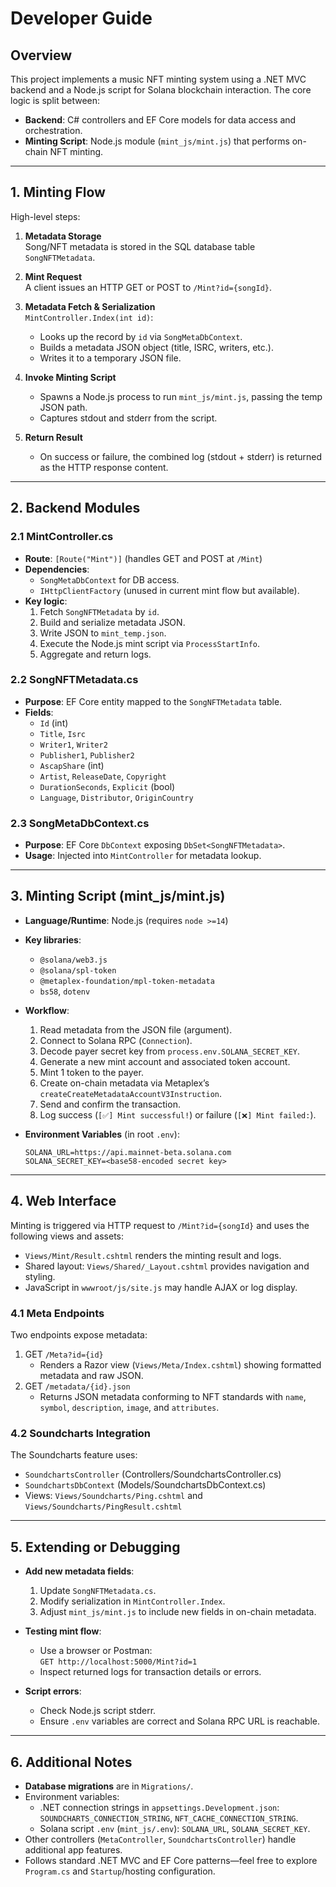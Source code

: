 # Developer Guide

## Overview
This project implements a music NFT minting system using a .NET MVC backend and a Node.js script for Solana blockchain interaction. The core logic is split between:
- **Backend**: C# controllers and EF Core models for data access and orchestration.
- **Minting Script**: Node.js module (`mint_js/mint.js`) that performs on-chain NFT minting.

---

## 1. Minting Flow

High-level steps:

1. **Metadata Storage**  
   Song/NFT metadata is stored in the SQL database table `SongNFTMetadata`.

2. **Mint Request**  
   A client issues an HTTP GET or POST to `/Mint?id={songId}`.

3. **Metadata Fetch & Serialization**  
   `MintController.Index(int id)`:
   - Looks up the record by `id` via `SongMetaDbContext`.
   - Builds a metadata JSON object (title, ISRC, writers, etc.).
   - Writes it to a temporary JSON file.

4. **Invoke Minting Script**  
   - Spawns a Node.js process to run `mint_js/mint.js`, passing the temp JSON path.
   - Captures stdout and stderr from the script.

5. **Return Result**  
   - On success or failure, the combined log (stdout + stderr) is returned as the HTTP response content.

---

## 2. Backend Modules

### 2.1 MintController.cs
- **Route**: `[Route("Mint")]` (handles GET and POST at `/Mint`)
- **Dependencies**:
  - `SongMetaDbContext` for DB access.
  - `IHttpClientFactory` (unused in current mint flow but available).
- **Key logic**:
  1. Fetch `SongNFTMetadata` by `id`.
  2. Build and serialize metadata JSON.
  3. Write JSON to `mint_temp.json`.
  4. Execute the Node.js mint script via `ProcessStartInfo`.
  5. Aggregate and return logs.

### 2.2 SongNFTMetadata.cs
- **Purpose**: EF Core entity mapped to the `SongNFTMetadata` table.
- **Fields**:
  - `Id` (int)
  - `Title`, `Isrc`
  - `Writer1`, `Writer2`
  - `Publisher1`, `Publisher2`
  - `AscapShare` (int)
  - `Artist`, `ReleaseDate`, `Copyright`
  - `DurationSeconds`, `Explicit` (bool)
  - `Language`, `Distributor`, `OriginCountry`

### 2.3 SongMetaDbContext.cs
- **Purpose**: EF Core `DbContext` exposing `DbSet<SongNFTMetadata>`.
- **Usage**: Injected into `MintController` for metadata lookup.

---

## 3. Minting Script (mint_js/mint.js)

- **Language/Runtime**: Node.js (requires `node >=14`)
- **Key libraries**:
  - `@solana/web3.js`
  - `@solana/spl-token`
  - `@metaplex-foundation/mpl-token-metadata`
  - `bs58`, `dotenv`
- **Workflow**:
  1. Read metadata from the JSON file (argument).
  2. Connect to Solana RPC (`Connection`).
  3. Decode payer secret key from `process.env.SOLANA_SECRET_KEY`.
  4. Generate a new mint account and associated token account.
  5. Mint 1 token to the payer.
  6. Create on-chain metadata via Metaplex’s `createCreateMetadataAccountV3Instruction`.
  7. Send and confirm the transaction.
  8. Log success (`[✅] Mint successful!`) or failure (`[❌] Mint failed:`).

- **Environment Variables** (in root `.env`):
  ```dotenv
  SOLANA_URL=https://api.mainnet-beta.solana.com
  SOLANA_SECRET_KEY=<base58-encoded secret key>
  ```

---

## 4. Web Interface

Minting is triggered via HTTP request to `/Mint?id={songId}` and uses the following views and assets:

- `Views/Mint/Result.cshtml` renders the minting result and logs.
- Shared layout: `Views/Shared/_Layout.cshtml` provides navigation and styling.
- JavaScript in `wwwroot/js/site.js` may handle AJAX or log display.

### 4.1 Meta Endpoints

Two endpoints expose metadata:

1. GET `/Meta?id={id}`
   - Renders a Razor view (`Views/Meta/Index.cshtml`) showing formatted metadata and raw JSON.
2. GET `/metadata/{id}.json`
   - Returns JSON metadata conforming to NFT standards with `name`, `symbol`, `description`, `image`, and `attributes`.

### 4.2 Soundcharts Integration

The Soundcharts feature uses:

- `SoundchartsController` (Controllers/SoundchartsController.cs)
- `SoundchartsDbContext` (Models/SoundchartsDbContext.cs)
- Views: `Views/Soundcharts/Ping.cshtml` and `Views/Soundcharts/PingResult.cshtml`


---

## 5. Extending or Debugging

- **Add new metadata fields**:
  1. Update `SongNFTMetadata.cs`.
  2. Modify serialization in `MintController.Index`.
  3. Adjust `mint_js/mint.js` to include new fields in on-chain metadata.

- **Testing mint flow**:
  - Use a browser or Postman:  
    `GET http://localhost:5000/Mint?id=1`
  - Inspect returned logs for transaction details or errors.

- **Script errors**:
  - Check Node.js script stderr.
  - Ensure `.env` variables are correct and Solana RPC URL is reachable.

---

## 6. Additional Notes

- **Database migrations** are in `Migrations/`.
- Environment variables:
  - .NET connection strings in `appsettings.Development.json`: `SOUNDCHARTS_CONNECTION_STRING`, `NFT_CACHE_CONNECTION_STRING`.
  - Solana script `.env` (`mint_js/.env`): `SOLANA_URL`, `SOLANA_SECRET_KEY`.
- Other controllers (`MetaController`, `SoundchartsController`) handle additional app features.
- Follows standard .NET MVC and EF Core patterns—feel free to explore `Program.cs` and `Startup`/hosting configuration.
